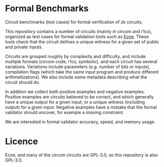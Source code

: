 # Formal Benchmarks
Circuit benchmarks (test cases) for formal verification of zk circuits.

This repository contains a number of circuits (mainly in circom and r1cs), organized as test cases for formal validation tools such as [Ecne](https://github.com/franklynwang/EcneProject).  These tools check that the circuit defines a unique witness for a given set of public and private inputs. 

Circuits are grouped roughly by complexity and difficulty, and include multiple formats (circom code, r1cs, symbolic), and each circuit has several variations. Variations include parameters (e.g. number of bits or inputs), compilation flags (which take the same input program and produce different arithmetizations). We also include some metadata describing what the circuit should do.

In addition we collect both positive examples and negative examples. Positive examples are circuits believed to be correct, and which generally have a unique output for a given input, or a unique witness (including output) for a given input.  Negative examples have a mistake that the formal validator should uncover, for example a missing constraint.

We are interested in formal validator accuracy, speed, and memory usage.

# Licence
Ecne, and many of the circom circuits are GPL-3.0, so this repository is also GPL-3.0. 
